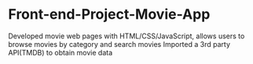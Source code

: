 # Front-end-Project-Movie-App

Developed movie web pages with HTML/CSS/JavaScript, allows users to browse movies by category and search movies 
Imported a 3rd party API(TMDB) to obtain movie data 
